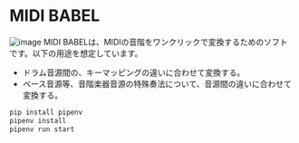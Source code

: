 # MIDI BABEL
![image](https://github.com/YuNakas/midi_babel/assets/88542340/e9392926-c219-44a6-91b3-8dc24d4be6bd)
MIDI BABELは、MIDIの音階をワンクリックで変換するためのソフトです。以下の用途を想定しています。
- ドラム音源間の、キーマッピングの違いに合わせて変換する。
- ベース音源等、音階楽器音源の特殊奏法について、音源間の違いに合わせて変換する。
```python
pip install pipenv
pipenv install
pipenv run start
```